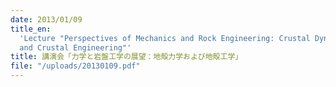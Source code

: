 ```yaml
---
date: 2013/01/09
title_en:
  'Lecture "Perspectives of Mechanics and Rock Engineering: Crustal Dynamics
  and Crustal Engineering"'
title: 講演会「力学と岩盤工学の展望：地殻力学および地殻工学」
file: "/uploads/20130109.pdf"
---
```

